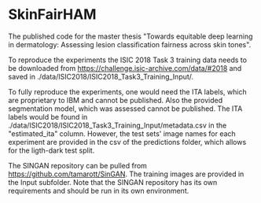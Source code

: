 # SkinFairHAM
The published code for the master thesis "Towards equitable deep learning in dermatology: Assessing lesion classification fairness across skin tones".


To reproduce the experiments the ISIC 2018 Task 3 training data needs to be downloaded from https://challenge.isic-archive.com/data/#2018  and saved in ./data/ISIC2018/ISIC2018_Task3_Training_Input/.

To fully reproduce the experiments, one would need the ITA labels, which are proprietary to IBM and cannot be published. Also the provided segmentation model, which was assessed cannot be published. The ITA labels would be found in ./data/ISIC2018/ISIC2018_Task3_Training_Input/metadata.csv in the "estimated_ita" column. However, the test sets' image names for each experiment are provided in the csv of the predictions folder, which allows for the ligth-dark test split.

The SINGAN repository can be pulled from https://github.com/tamarott/SinGAN. The training images are provided in the Input subfolder. Note that the SINGAN repository has its own requirements and should be run in its own environment.
